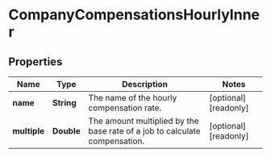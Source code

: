

# CompanyCompensationsHourlyInner


## Properties

| Name | Type | Description | Notes |
|------------ | ------------- | ------------- | -------------|
|**name** | **String** | The name of the hourly compensation rate. |  [optional] [readonly] |
|**multiple** | **Double** | The amount multiplied by the base rate of a job to calculate compensation. |  [optional] [readonly] |



